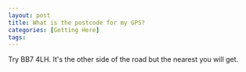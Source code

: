 ```yaml
---
layout: post
title: What is the postcode for my GPS?
categories: [Getting Here]
tags: 
---
```


Try BB7 4LH. It's the other side of the road but the nearest you will get.